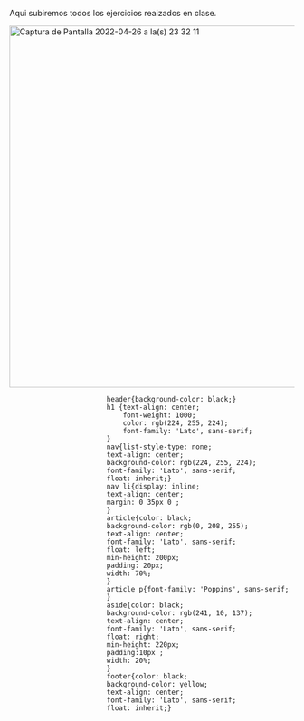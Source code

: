 Aqui subiremos todos los ejercicios reaizados en clase.


<img width="640" alt="Captura de Pantalla 2022-04-26 a la(s) 23 32 11" src="https://user-images.githubusercontent.com/90996552/165441242-62b84aa1-7f1c-4063-aeac-e1290d0f44f1.png">





                            header{background-color: black;}
                            h1 {text-align: center;
                                font-weight: 1000;  
                                color: rgb(224, 255, 224);
                                font-family: 'Lato', sans-serif;
                            }
                            nav{list-style-type: none;
                            text-align: center;
                            background-color: rgb(224, 255, 224);
                            font-family: 'Lato', sans-serif;
                            float: inherit;}
                            nav li{display: inline;
                            text-align: center;
                            margin: 0 35px 0 ;
                            }
                            article{color: black;
                            background-color: rgb(0, 208, 255);
                            text-align: center;
                            font-family: 'Lato', sans-serif;
                            float: left;
                            min-height: 200px;
                            padding: 20px;
                            width: 70%;
                            }
                            article p{font-family: 'Poppins', sans-serif;
                            }
                            aside{color: black;
                            background-color: rgb(241, 10, 137);
                            text-align: center;
                            font-family: 'Lato', sans-serif;
                            float: right;
                            min-height: 220px;
                            padding:10px ;
                            width: 20%;
                            }
                            footer{color: black;
                            background-color: yellow;
                            text-align: center;
                            font-family: 'Lato', sans-serif;
                            float: inherit;}
